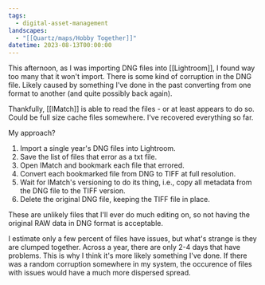 ```yaml
---
tags:
  - digital-asset-management
landscapes:
  - "[[Quartz/maps/Hobby Together]]"
datetime: 2023-08-13T00:00:00
---
```

This afternoon, as I was importing DNG files into [[Lightroom]], I found way too many that it won't import. There is some kind of corruption in the DNG file. Likely caused by something I've done in the past converting from one format to another (and quite possibly back again).

Thankfully, [[IMatch]] is able to read the files - or at least appears to do so. Could be full size cache files somewhere. I've recovered everything so far.

My approach?

1. Import a single year's DNG files into Lightroom.
2. Save the list of files that error as a txt file.
3. Open IMatch and bookmark each file that errored.
4. Convert each bookmarked file from DNG to TIFF at full resolution.
5. Wait for IMatch's versioning to do its thing, i.e., copy all metadata from the DNG file to the TIFF version.
6. Delete the original DNG file, keeping the TIFF file in place.

These are unlikely files that I'll ever do much editing on, so not having the original RAW data in DNG format is acceptable.

I estimate only a few percent of files have issues, but what's strange is they are clumped together. Across a year, there are only 2-4 days that have problems. This is why I think it's more likely something I've done. If there was a random corruption somewhere in my system, the occurence of files with issues would have a much more dispersed spread.
